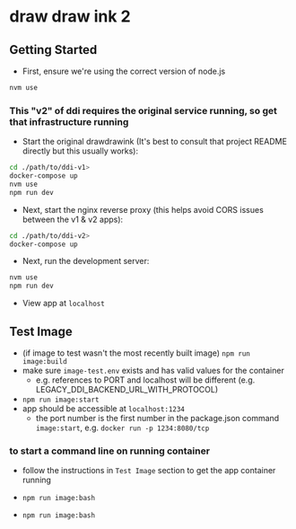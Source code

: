 # draw draw ink 2

## Getting Started

- First, ensure we're using the correct version of node.js

```bash
nvm use
```

### This "v2" of ddi requires the original service running, so get that infrastructure running

- Start the original drawdrawink (It's best to consult that project README directly but this usually works):

```bash
cd ./path/to/ddi-v1>
docker-compose up
nvm use
npm run dev
```

- Next, start the nginx reverse proxy (this helps avoid CORS issues between the v1 & v2 apps):

```bash
cd ./path/to/ddi-v2>
docker-compose up
```

- Next, run the development server:

```bash
nvm use
npm run dev
```

- View app at `localhost`

## Test Image

- (if image to test wasn't the most recently built image) `npm run image:build`
- make sure `image-test.env` exists and has valid values for the container
  - e.g. references to PORT and localhost will be different (e.g. LEGACY_DDI_BACKEND_URL_WITH_PROTOCOL)
- `npm run image:start`
- app should be accessible at `localhost:1234`
  - the port number is the first number in the package.json command `image:start`, e.g. `docker run -p 1234:8080/tcp`

### to start a command line on running container

- follow the instructions in `Test Image` section to get the app container running
- `npm run image:bash`

- `npm run image:bash`
